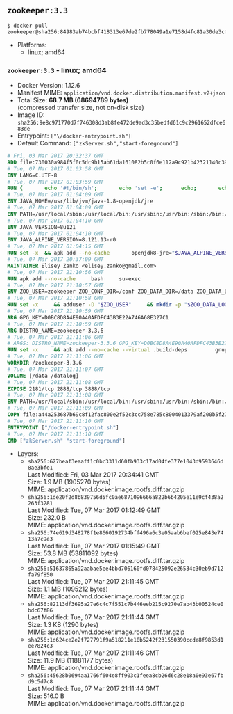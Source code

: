 ## `zookeeper:3.3`

```console
$ docker pull zookeeper@sha256:84983ab74bcbf418313e67de2fb778049a1e7158d4fc81a30de3cfc68dd766d8
```

-	Platforms:
	-	linux; amd64

### `zookeeper:3.3` - linux; amd64

-	Docker Version: 1.12.6
-	Manifest MIME: `application/vnd.docker.distribution.manifest.v2+json`
-	Total Size: **68.7 MB (68694789 bytes)**  
	(compressed transfer size, not on-disk size)
-	Image ID: `sha256:9e8c971770d7f746308d3ab8fe472de9ad3c35bedfd61c9c2961652dfce683de`
-	Entrypoint: `["\/docker-entrypoint.sh"]`
-	Default Command: `["zkServer.sh","start-foreground"]`

```dockerfile
# Fri, 03 Mar 2017 20:32:37 GMT
ADD file:730030a984f5f0c5dc9b15ab61da161082b5c0f6e112a9c921b42321140c3927 in / 
# Tue, 07 Mar 2017 01:03:58 GMT
ENV LANG=C.UTF-8
# Tue, 07 Mar 2017 01:03:59 GMT
RUN { 		echo '#!/bin/sh'; 		echo 'set -e'; 		echo; 		echo 'dirname "$(dirname "$(readlink -f "$(which javac || which java)")")"'; 	} > /usr/local/bin/docker-java-home 	&& chmod +x /usr/local/bin/docker-java-home
# Tue, 07 Mar 2017 01:04:09 GMT
ENV JAVA_HOME=/usr/lib/jvm/java-1.8-openjdk/jre
# Tue, 07 Mar 2017 01:04:09 GMT
ENV PATH=/usr/local/sbin:/usr/local/bin:/usr/sbin:/usr/bin:/sbin:/bin:/usr/lib/jvm/java-1.8-openjdk/jre/bin:/usr/lib/jvm/java-1.8-openjdk/bin
# Tue, 07 Mar 2017 01:04:10 GMT
ENV JAVA_VERSION=8u121
# Tue, 07 Mar 2017 01:04:10 GMT
ENV JAVA_ALPINE_VERSION=8.121.13-r0
# Tue, 07 Mar 2017 01:04:15 GMT
RUN set -x 	&& apk add --no-cache 		openjdk8-jre="$JAVA_ALPINE_VERSION" 	&& [ "$JAVA_HOME" = "$(docker-java-home)" ]
# Tue, 07 Mar 2017 20:37:09 GMT
MAINTAINER Elisey Zanko <elisey.zanko@gmail.com>
# Tue, 07 Mar 2017 21:10:56 GMT
RUN apk add --no-cache     bash     su-exec
# Tue, 07 Mar 2017 21:10:57 GMT
ENV ZOO_USER=zookeeper ZOO_CONF_DIR=/conf ZOO_DATA_DIR=/data ZOO_DATA_LOG_DIR=/datalog ZOO_PORT=2181 ZOO_TICK_TIME=2000 ZOO_INIT_LIMIT=5 ZOO_SYNC_LIMIT=2
# Tue, 07 Mar 2017 21:10:58 GMT
RUN set -x     && adduser -D "$ZOO_USER"     && mkdir -p "$ZOO_DATA_LOG_DIR" "$ZOO_DATA_DIR" "$ZOO_CONF_DIR"     && chown "$ZOO_USER:$ZOO_USER" "$ZOO_DATA_LOG_DIR" "$ZOO_DATA_DIR" "$ZOO_CONF_DIR"
# Tue, 07 Mar 2017 21:10:59 GMT
ARG GPG_KEY=D0BC8D8A4E90A40AFDFC43B3E22A746A68E327C1
# Tue, 07 Mar 2017 21:10:59 GMT
ARG DISTRO_NAME=zookeeper-3.3.6
# Tue, 07 Mar 2017 21:11:06 GMT
# ARGS: DISTRO_NAME=zookeeper-3.3.6 GPG_KEY=D0BC8D8A4E90A40AFDFC43B3E22A746A68E327C1
RUN set -x     && apk add --no-cache --virtual .build-deps         gnupg     && wget -q "http://www.apache.org/dist/zookeeper/$DISTRO_NAME/$DISTRO_NAME.tar.gz"     && wget -q "http://www.apache.org/dist/zookeeper/$DISTRO_NAME/$DISTRO_NAME.tar.gz.asc"     && export GNUPGHOME="$(mktemp -d)"     && gpg --keyserver ha.pool.sks-keyservers.net --recv-key "$GPG_KEY"     && gpg --batch --verify "$DISTRO_NAME.tar.gz.asc" "$DISTRO_NAME.tar.gz"     && tar -xzf "$DISTRO_NAME.tar.gz"     && mv "$DISTRO_NAME/conf/"* "$ZOO_CONF_DIR"     && rm -r "$GNUPGHOME" "$DISTRO_NAME.tar.gz" "$DISTRO_NAME.tar.gz.asc"     && apk del .build-deps
# Tue, 07 Mar 2017 21:11:06 GMT
WORKDIR /zookeeper-3.3.6
# Tue, 07 Mar 2017 21:11:07 GMT
VOLUME [/data /datalog]
# Tue, 07 Mar 2017 21:11:08 GMT
EXPOSE 2181/tcp 2888/tcp 3888/tcp
# Tue, 07 Mar 2017 21:11:08 GMT
ENV PATH=/usr/local/sbin:/usr/local/bin:/usr/sbin:/usr/bin:/sbin:/bin:/usr/lib/jvm/java-1.8-openjdk/jre/bin:/usr/lib/jvm/java-1.8-openjdk/bin:/zookeeper-3.3.6/bin ZOOCFGDIR=/conf
# Tue, 07 Mar 2017 21:11:09 GMT
COPY file:a44a253687b69c8f12fac800e2f52c3cc758e785c8004013379af200b5f27bea in / 
# Tue, 07 Mar 2017 21:11:10 GMT
ENTRYPOINT ["/docker-entrypoint.sh"]
# Tue, 07 Mar 2017 21:11:10 GMT
CMD ["zkServer.sh" "start-foreground"]
```

-	Layers:
	-	`sha256:627beaf3eaaff1c0bc3311d60fb933c17ad04fe377e1043d9593646d8ae3bfe1`  
		Last Modified: Fri, 03 Mar 2017 20:34:41 GMT  
		Size: 1.9 MB (1905270 bytes)  
		MIME: application/vnd.docker.image.rootfs.diff.tar.gzip
	-	`sha256:1de20f2d8b839756d5fc0ae6871096666a822b6b4205e11e9cf438a2263f3281`  
		Last Modified: Tue, 07 Mar 2017 01:12:49 GMT  
		Size: 232.0 B  
		MIME: application/vnd.docker.image.rootfs.diff.tar.gzip
	-	`sha256:74e619d348278f1e8660192734bff496a6c3e05aab6bef025e843e7413a7c9e3`  
		Last Modified: Tue, 07 Mar 2017 01:15:49 GMT  
		Size: 53.8 MB (53811092 bytes)  
		MIME: application/vnd.docker.image.rootfs.diff.tar.gzip
	-	`sha256:51637865a92aabae5ee4bbd706160fd078425092e26534c30eb9d712fa79f850`  
		Last Modified: Tue, 07 Mar 2017 21:11:45 GMT  
		Size: 1.1 MB (1095212 bytes)  
		MIME: application/vnd.docker.image.rootfs.diff.tar.gzip
	-	`sha256:82113df3695a27e6c4c7f551c7b446eeb215c9270e7ab43b00524ce0bdc67f86`  
		Last Modified: Tue, 07 Mar 2017 21:11:44 GMT  
		Size: 1.3 KB (1290 bytes)  
		MIME: application/vnd.docker.image.rootfs.diff.tar.gzip
	-	`sha256:1d624ce2e2f727791f9a518211e10b5242f231550390ccde8f9853d1ee7824c3`  
		Last Modified: Tue, 07 Mar 2017 21:11:46 GMT  
		Size: 11.9 MB (11881177 bytes)  
		MIME: application/vnd.docker.image.rootfs.diff.tar.gzip
	-	`sha256:45628b0694aa1766f604e8ff903c1feea8cb26d6c28e18a0e93e67fbd9c5d7c8`  
		Last Modified: Tue, 07 Mar 2017 21:11:44 GMT  
		Size: 516.0 B  
		MIME: application/vnd.docker.image.rootfs.diff.tar.gzip
